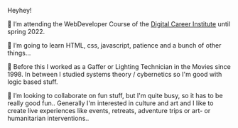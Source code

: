 Heyhey! 

🔭  I’m attending the WebDeveloper Course of the <a href="https://digitalcareerinstitute.org/" target="blank">Digital Career Institute</a> until spring 2022.


🌱  I’m going to learn HTML, css, javascript, patience and a bunch of other things... 

💬  Before this I worked as a Gaffer or Lighting Technician in the Movies since 1998. In between I studied systems theory / cybernetics so I'm good with logic based stuff.


👯 I’m looking to collaborate on fun stuff, but I'm quite busy, so it has to be really good fun..
Generally I'm interested in culture and art and I like to create live experiences like events, retreats, adventure trips or art- or humanitarian interventions..



<!--
**bedamat/bedamat** is a ✨ _special_ ✨ repository because its `README.md` (this file) appears on your GitHub profile.

Here are some ideas to get you started:

- 🔭 I’m currently learning how to code in the WebDeveloper Course of the Digital Career Institute
- 🌱 I’m currently learning ...
- 👯 I’m looking to collaborate on ...
- 🤔 I’m looking for help with ...
- 💬 Ask me about ...
- 📫 How to reach me: ...
- 😄 Pronouns: ...
- ⚡ Fun fact: ...
-->
